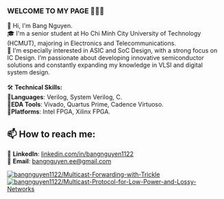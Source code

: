 
### **WELCOME TO MY PAGE** 👏👏👏

👋 Hi, I'm Bang Nguyen. <br>
🎓 I'm a senior student at Ho Chi Minh City University of Technology (HCMUT), majoring in Electronics and Telecommunications. <br>
🌱 I'm especially interested in ASIC and SoC Design, with a strong focus on IC Design. I’m passionate about developing innovative semiconductor solutions and constantly expanding my knowledge in VLSI and digital system design. <br> 
<br>
🛠️ **Technical Skills:** <br>
🔹**Languages**: Verilog, System Verilog, C. <br>
🔹**EDA Tools**: Vivado, Quartus Prime, Cadence Virtuoso. <br>
🔹**Platforms**: Intel FPGA, Xilinx FPGA. <br>


## 📫 **How to reach me:**

<!-- [![Linkedin](https://github.com/bangnguyen1122/bangnguyen1122/blob/main/Update/linked%20in.png) LinkedIn](https://www.linkedin.com/in/bangnguyen1122/) -->
<!-- [![GitHub](https://github.com/bangnguyen1122/bangnguyen1122/blob/main/Update/github.png) GitHub](https://github.com/bangnguyen1122) -->
<!-- [![Youtube](https://github.com/bangnguyen1122/bangnguyen1122/blob/main/Update/youtube.png) Youtube](https://www.youtube.com/@bangnguyen1122-eee) -->

📌 **LinkedIn**: [linkedin.com/in/bangnguyen1122](https://www.linkedin.com/in/bangnguyen1122/) <br>
📧 **Email**: [bangnguyen.ee@gmail.com](bangnguyen.ee@gmail.com) <br>

<!-- ## 🔥**Projects:** -->

<a href="https://github.com/bangnguyen1122/Multicast-Forwarding-with-Trickle">
  <img align="center"
       src="https://github-readme-stats.vercel.app/api/pin/?username=bangnguyen1122&repo=Multicast-Forwarding-with-Trickle&theme=radical&cache_seconds=21600"
       alt="bangnguyen1122/Multicast-Forwarding-with-Trickle" />
</a>

<a href="https://github.com/bangnguyen1122/Multicast-Protocol-for-Low-Power-and-Lossy-Networks">
  <img align="center"
       src="https://github-readme-stats.vercel.app/api/pin/?username=bangnguyen1122&repo=Multicast-Protocol-for-Low-Power-and-Lossy-Networks&theme=gruvbox&cache_seconds=21600&refresh=1"
       alt="bangnguyen1122/Multicast-Protocol-for-Low-Power-and-Lossy-Networks" />
</a>









<!--  radical, merko, gruvbox, tokyonight, onedark, cobalt, synthwave, highcontrast, dracula, monokai, nightowl, prussian, vue, algolia, buefy, blueberry, graywhite, omni, react, jolly, maroongold, yeblu, swift, panda, aura, apprentice, moltack -->

